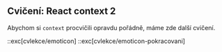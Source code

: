 ## Cvičení: React context 2

Abychom si `context` procvičili opravdu pořádně, máme zde další cvičení.

::exc[cvlekce/emoticon]
::exc[cvlekce/emoticon-pokracovani]